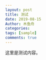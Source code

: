 ```yaml
---
layout: post
title: 测试
date: 2019-08-15
Author: 木鱼舟
categories: 
tags: [sample]
comments: true
---
```


这里是测试内容。